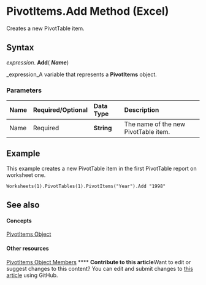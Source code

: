 
# PivotItems.Add Method (Excel)

Creates a new PivotTable item.


## Syntax

 _expression_. **Add**( **_Name_**)

 _expression_A variable that represents a  **PivotItems** object.


### Parameters



|**Name**|**Required/Optional**|**Data Type**|**Description**|
|:-----|:-----|:-----|:-----|
|Name|Required| **String**|The name of the new PivotTable item.|

## Example

This example creates a new PivotTable item in the first PivotTable report on worksheet one.


```
Worksheets(1).PivotTables(1).PivotItems("Year").Add "1998"
```


## See also


#### Concepts


 [PivotItems Object](df47021a-2b06-fa10-5712-58956c7ffe07.md)
#### Other resources


 [PivotItems Object Members](57d5cd8b-55ec-5188-dc8c-e6c97441c3a5.md)
****   **Contribute to this article**Want to edit or suggest changes to this content? You can edit and submit changes to  [this article](https://github.com/jhershey00/VBA_Excel_Test/OpenXMLCon/articles/2d24bb3f-e765-c78c-bef0-787db82056c7.md) using GitHub.

